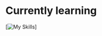 <h1>Currently learning</h1>

[![My Skills](https://skills.thijs.gg/icons?i=nodejs,py,docker,linux)]
